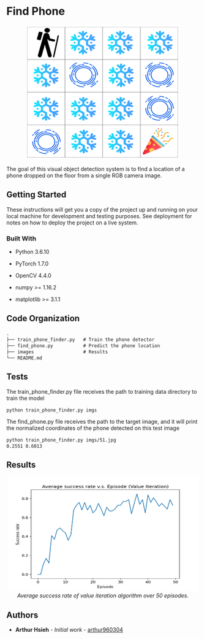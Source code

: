 # Find Phone


<p align="center">
  <img width="400" height="350" src="https://github.com/arthur960304/frozen-lake/blob/main/images/frozen-lake.png">
</p>

The goal of this visual object detection system is to find a location of a phone dropped on the floor from a single RGB camera image.

## Getting Started

These instructions will get you a copy of the project up and running on your local machine for development and testing purposes. See deployment for notes on how to deploy the project on a live system.

### Built With

* Python 3.6.10

* PyTorch 1.7.0

* OpenCV 4.4.0

* numpy >= 1.16.2

* matplotlib >= 3.1.1

## Code Organization
```
.
├── train_phone_finder.py   # Train the phone detector
├── find_phone.py           # Predict the phone location
├── images                  # Results
└── README.md
```

## Tests

The train_phone_finder.py file receives the path to training data directory to train the model

```
python train_phone_finder.py imgs
```

The find_phone.py file receives the path to the target image, and it will print the normalized coordinates of the phone detected on this test image

```
python train_phone_finder.py imgs/51.jpg
0.2551 0.6013
```

## Results

<p align="center">
  <img width="500" height="300" src="https://github.com/arthur960304/frozen-lake/blob/main/images/VI.png"><br/>
  <em>Average success rate of value iteration algorithm over 50 episodes.</em>
</p>

## Authors

* **Arthur Hsieh** - *Initial work* - [arthur960304](https://github.com/arthur960304)
